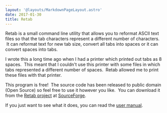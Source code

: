 ```yaml
---
layout: '@layouts/MarkdownPageLayout.astro'
date: 2017-01-30
title: Retab
---
```


Retab is a small command line utility that allows you to reformat ASCII text files so that the tab characters represent a different number of characters.  It can reformat text for new tab size, convert all tabs into spaces or it can convert spaces into tabs.

I wrote this a long time ago when I had a printer which printed out tabs as 8 spaces.  This meant that I couldn't use this printer with some files in which tabs represented a different number of spaces.  Retab allowed me to print these files with that printer.

This program is free!  The source code has been released to public domain (Open Source) so feel free to use it however you like.  You can download it from the [Retab project](http://sourceforge.net/projects/retab) at [SourceForge](http://www.sourceforge.net/).

If you just want to see what it does, you can read the [user manual](/files/retab.pdf).